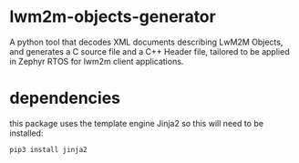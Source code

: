 # lwm2m-objects-generator
A python tool that decodes XML documents describing LwM2M Objects, 
and generates a C source file and a C++ Header file, 
tailored to be applied in Zephyr RTOS for lwm2m client applications.

# dependencies
this package uses the template engine Jinja2 so this will need to be installed:

    pip3 install jinja2

